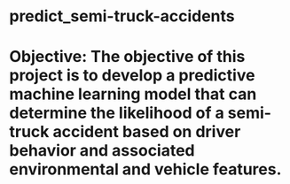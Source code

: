 # predict_semi-truck-accidents
 # Objective: The objective of this project is to develop a predictive machine learning model that can determine the likelihood of a semi-truck accident based on driver behavior and associated environmental and vehicle features. 
